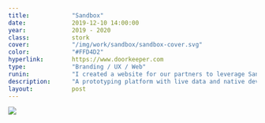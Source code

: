 ```yaml
---
title:            "Sandbox"
date:             2019-12-10 14:00:00
year:             2019 - 2020
class:            stork
cover:            "/img/work/sandbox/sandbox-cover.svg"
color:            "#FFD4D2"
hyperlink:        https://www.doorkeeper.com
type:             "Branding / UX / Web"
runin:            "I created a website for our partners to leverage Sandbox, a prototyping platform that enables you to design and prototype with live data and device features. Our team created this platform in order to pull live data from the Microsoft Graph into design prototypes, allow native apps to accesse device features like haptic feedback, camera, and microphone access, and have the ability to run a single prototype on multiple types of devices through our Sandbox native apps. The Sandbox website provided our partners with a jumpstart guide on how to set up and work in Sandbox, Sandbox API Documentation, example demos, and a channel to connect with the team and share work with the design community. "
description:      "A prototyping platform with live data and native device features"
layout:           post
---
```


<div class="post-content-grid">
  <div class="post-content-column column-1">
    <img class="post-content-screen desktop" src="{{ site.baseurl }}/img/work/sandbox/doorkeeper-dashboard.png" />
  </div>
</div>

